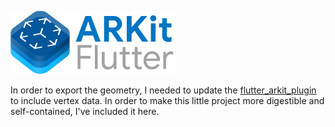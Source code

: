 ![logo](./logo.png)

In order to export the geometry, I needed to update the [flutter_arkit_plugin](https://pub.dev/packages/arkit_plugin) to include vertex data. In order to make this little project more digestible and self-contained, I've included it here.
